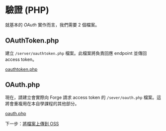 # 驗證 (PHP)

就基本的 *OAuth* 實作而言，我們需要 2 個檔案。

## OAuthToken.php

建立 `/server/oauthtoken.php` 檔案。此檔案將負責回應 endpoint 並傳回 access token。 

[oauthtoken.php](_snippets/viewmodels/php/oauthtoken.php ':include :type=code php')

## OAuth.php

現在，請建立會實際向 Forge 請求 access token 的 `/sever/oauth.php` 檔案。這將會重複用在本自學課程的其他部分。

[oauth.php](_snippets/viewmodels/php/oauth.php ':include :type=code php')

下一步：[將檔案上傳到 OSS](/zh-TW/datamanagement/oss/)